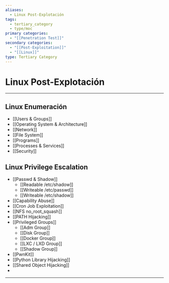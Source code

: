 ```yaml
---
aliases:
  - Linux Post-Explotación
tags:
  - tertiary_category
  - type/moc
primary categories:
  - "[[Penetration Test]]"
secondary categories:
  - "[[Post-Exploitation]]"
  - "[[Linux]]"
type: Tertiary Category
---
```

# Linux Post-Explotación

***

## Linux Enumeración

-  [[Users & Groups]]
- [[Operating System & Architecture]]
- [[Network]]
- [[File System]] 
- [[Programs]] 
- [[Processes & Services]]
- [[Security]]


## Linux Privilege Escalation

- [[Passwd & Shadow]]
	- [[Readable /etc/shadow]]
	- [[Writeable /etc/passwd]]
	- [[Writeable /etc/shadow]]
- [[Capability Abuse]]
- [[Cron Job Exploitation]]
- [[NFS no_root_squash]]
- [[PATH Hijacking]]
- [[Privileged Groups]]
	- [[Adm Group]]
	- [[Disk Group]]
	- [[Docker Group]]
	- [[LXC / LXD Group]]
	- [[Shadow Group]]
- [[PwnKit]]
- [[Python Library Hijacking]]
- [[Shared Object Hijacking]]
- 


***
